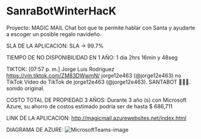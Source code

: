 # SanraBotWinterHacK
Proyecto: MAGIC MAIL
Chat bot que te permite hablar con Santa y ayudarte a escoger un posible regalo navideño.
 
SLA DE LA APLICACION:
SLA -> 99.7%

TIEMPO DE NO DISPONIBILIDAD EN 1 AÑO:
1 dia 2hrs 16min y 48seg

TIKTOK: [07:57 p. m.] Jorge Luis Rodríguez
https://vm.tiktok.com/ZM83DWwmN/
jorge12e463 (@jorge12e463) no TikTok
Vídeo do TikTok de jorge12e463 (@jorge12e463). SANTABOT 🌲🌲🌲. sonido original.

COSTO TOTAL DE PROPIEDAD 3 AÑOS:
Durante 3 año (s) con Microsoft Azure, su ahorro de costos estimado podría ser de hasta $ 686,711

LINK DE LA APLICACION:
http://magicmail.azurewebsites.net/index.html

DIAGRAMA DE AZURE:
![MicrosoftTeams-image](https://user-images.githubusercontent.com/94207938/146701541-ef148186-5f72-49d6-83fd-c58babc9617c.png)


